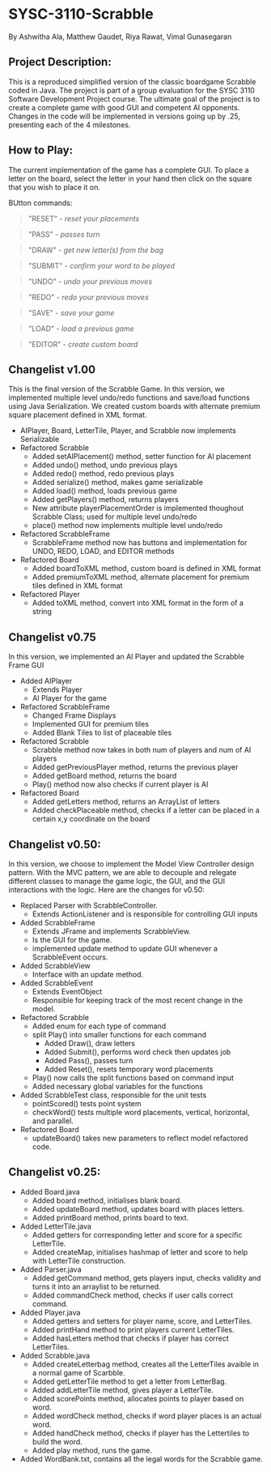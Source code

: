 # SYSC-3110-Scrabble
By Ashwitha Ala, Matthew Gaudet, Riya Rawat, Vimal Gunasegaran

## Project Description:
This is a reproduced simplified version of the classic boardgame Scrabble coded in Java. The project is part of a group evaluation for the SYSC 3110 Software Development Project course. The ultimate goal of the project is to create a complete game with good GUI and competent AI opponents. Changes in the code will be implemented in versions going up by .25, presenting each of the 4 milestones.

## How to Play:
The current implementation of the game has a complete GUI. To place a letter on the board, select the letter in your hand then click on the square that you wish to place it on.

BUtton commands:
> "RESET" - *reset your placements*

> "PASS" - *passes turn*

> "DRAW" - *get new letter(s) from the bag*

> "SUBMIT" - *confirm your word to be played*

> "UNDO" - *undo your previous moves*

> "REDO" - *redo your previous moves*

> "SAVE" - *save your game*

> "LOAD" - *load a previous game*

> "EDITOR" - *create custom board*

## Changelist v1.00
This is the final version of the Scrabble Game. In this version, we implemented multiple level undo/redo functions and save/load functions using Java Serialization.
We created custom boards with alternate premium square placement defined in XML format.

- AIPlayer, Board, LetterTile, Player, and Scrabble now implements Serializable
- Refactored Scrabble
  - Added setAIPlacement() method, setter function for AI placement
  - Added undo() method, undo previous plays
  - Added redo() method, redo previous plays
  - Added serialize() method, makes game serializable
  - Added load() method, loads previous game
  - Added getPlayers() method, returns players
  - New attribute playerPlacementOrder is implemented thoughout Scrabble Class; used for multiple level undo/redo
  - place() method now implements multiple level undo/redo
- Refactored ScrabbleFrame 
  - ScrabbleFrame method now has buttons and implementation for UNDO, REDO, LOAD, and EDITOR methods
- Refactored Board
  - Added boardToXML method, custom board is defined in XML format
  - Added premiumToXML method, alternate placement for premium tiles defined in XML format
- Refactored Player
  - Added toXML method, convert into XML format in the form of a string

## Changelist v0.75
In this version, we implemented an AI Player and updated the Scrabble Frame GUI

- Added AIPlayer
  - Extends Player
  - AI Player for the game
- Refactored ScrabbleFrame 
  - Changed Frame Displays
  - Implemented GUI for premium tiles
  - Added Blank Tiles to list of placeable tiles
- Refactored Scrabble
  - Scrabble method now takes in both num of players and num of AI players
  - Added getPreviousPlayer method, returns the previous player
  - Added getBoard method, returns the board
  - Play() method now also checks if current player is AI
- Refactored Board
  - Added getLetters method, returns an ArrayList of letters
  - Added checkPlaceable method, checks if a letter can be placed in a certain x,y coordinate on the board 
  
## Changelist v0.50:
In this version, we choose to implement the Model View Controller design pattern. With the MVC pattern, we are able to decouple and relegate different classes to manage the game logic, the GUI, and the GUI interactions with the logic. Here are the changes for v0.50:

- Replaced Parser with ScrabbleController.
  - Extends ActionListener and is responsible for controlling GUI inputs
- Added ScrabbleFrame
  - Extends JFrame and implements ScrabbleView.
  - Is the GUI for the game.
  - implemented update method to update GUI whenever a ScrabbleEvent occurs.
- Added ScrabbleView
  - Interface with an update method.
- Added ScrabbleEvent 
  - Extends EventObject
  - Responsible for keeping track of the most recent change in the model.
- Refactored Scrabble
  - Added enum for each type of command
  - split Play() into smaller functions for each command
    - Added Draw(), draw letters
    - Added Submit(), performs word check then updates job
    - Added Pass(), passes turn
    - Added Reset(), resets temporary word placements
  - Play() now calls the split functions based on command input
  - Added necessary global variables for the functions
- Added ScrabbleTest class, responsible for the unit tests
  - pointScored() tests point system
  - checkWord() tests multiple word placements, vertical, horizontal, and parallel.
- Refactored Board
  - updateBoard() takes new parameters to reflect model refactored code.

## Changelist v0.25:
- Added Board.java
  - Added board method, initialises blank board.
  - Added updateBoard method, updates board with places letters.
  - Added printBoard method, prints board to text.
- Added LetterTile.java
  - Added getters for corresponding letter and score for a specific LetterTile.
  - Added createMap, initialises hashmap of letter and score to help with LetterTile construction.
- Added Parser.java
  - Added getCommand method, gets players input, checks validity and turns it into an arraylist to be returned.
  - Added commandCheck method, checks if user calls correct command.
- Added Player.java
  - Added getters and setters for player name, score, and LetterTiles.
  - Added printHand method to print players current LetterTiles.
  - Added hasLetters method that checks if player has correct LetterTiles.
- Added Scrabble.java
  - Added createLetterbag method, creates all the LetterTiles avaible in a normal game of Scarbble.
  - Added getLetterTile method to get a letter from LetterBag.
  - Added addLetterTile method, gives player a LetterTile.
  - Added scorePoints method, allocates points to player based on word.
  - Added wordCheck method, checks if word player places is an actual word.
  - Added handCheck method, checks if player has the Lettertiles to build the word.
  - Added play method, runs the game.
- Added WordBank.txt, contains all the legal words for the Scrabble game.
